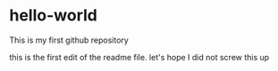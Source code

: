 # hello-world
This is my first github repository

this is the first edit of the readme file.  let's hope I did not screw this up

